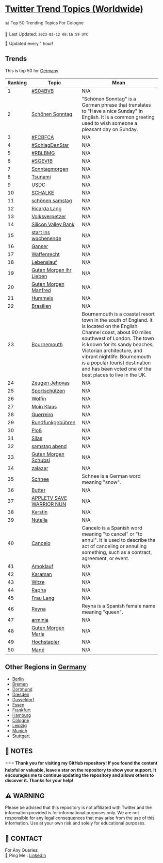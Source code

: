 [Twitter Trend Topics (Worldwide)](https://github.com/ErcinDedeoglu/Twitter-Trend-Topics)
==========


📊 Top 50 Trending Topics For Cologne

📆 Last Updated: `2023-03-12 08:16:59 UTC`

🔧 Updated every 1 hour!


## Trends

This is top 50 for [Germany](</Germany>)

| Ranking | Topic | Mean |
| ------- | ------------ | ------------ |
| 1 | [#S04BVB](http://twitter.com/search?q=%23S04BVB) | N/A |
| 2 | [Schönen Sonntag](http://twitter.com/search?q=Sch%c3%b6nen+Sonntag) | "Schönen Sonntag" is a German phrase that translates to "Have a nice Sunday" in English. It is a common greeting used to wish someone a pleasant day on Sunday. |
| 3 | [#FCBFCA](http://twitter.com/search?q=%23FCBFCA) | N/A |
| 4 | [#SchlagDenStar](http://twitter.com/search?q=%23SchlagDenStar) | N/A |
| 5 | [#RBLBMG](http://twitter.com/search?q=%23RBLBMG) | N/A |
| 6 | [#SGEVfB](http://twitter.com/search?q=%23SGEVfB) | N/A |
| 7 | [Sonntagmorgen](http://twitter.com/search?q=Sonntagmorgen) | N/A |
| 8 | [Tsunami](http://twitter.com/search?q=Tsunami) | N/A |
| 9 | [USDC](http://twitter.com/search?q=USDC) | N/A |
| 10 | [SCHALKE](http://twitter.com/search?q=SCHALKE) | N/A |
| 11 | [schönen samstag](http://twitter.com/search?q=sch%c3%b6nen+samstag) | N/A |
| 12 | [Ricarda Lang](http://twitter.com/search?q=Ricarda+Lang) | N/A |
| 13 | [Volksverpetzer](http://twitter.com/search?q=Volksverpetzer) | N/A |
| 14 | [Silicon Valley Bank](http://twitter.com/search?q=Silicon+Valley+Bank) | N/A |
| 15 | [start ins wochenende](http://twitter.com/search?q=start+ins+wochenende) | N/A |
| 16 | [Ganser](http://twitter.com/search?q=Ganser) | N/A |
| 17 | [Waffenrecht](http://twitter.com/search?q=Waffenrecht) | N/A |
| 18 | [Lebenslauf](http://twitter.com/search?q=Lebenslauf) | N/A |
| 19 | [Guten Morgen ihr Lieben](http://twitter.com/search?q=Guten+Morgen+ihr+Lieben) | N/A |
| 20 | [Guten Morgen Manfred](http://twitter.com/search?q=Guten+Morgen+Manfred) | N/A |
| 21 | [Hummels](http://twitter.com/search?q=Hummels) | N/A |
| 22 | [Brasilien](http://twitter.com/search?q=Brasilien) | N/A |
| 23 | [Bournemouth](http://twitter.com/search?q=Bournemouth) | Bournemouth is a coastal resort town in the south of England. It is located on the English Channel coast, about 90 miles southwest of London. The town is known for its sandy beaches, Victorian architecture, and vibrant nightlife. Bournemouth is a popular tourist destination and has been voted one of the best places to live in the UK. |
| 24 | [Zeugen Jehovas](http://twitter.com/search?q=Zeugen+Jehovas) | N/A |
| 25 | [Sportschützen](http://twitter.com/search?q=Sportsch%c3%bctzen) | N/A |
| 26 | [Wölfin](http://twitter.com/search?q=W%c3%b6lfin) | N/A |
| 27 | [Moin Klaus](http://twitter.com/search?q=Moin+Klaus) | N/A |
| 28 | [Guerreiro](http://twitter.com/search?q=Guerreiro) | N/A |
| 29 | [Rundfunkgebühren](http://twitter.com/search?q=Rundfunkgeb%c3%bchren) | N/A |
| 30 | [Ploß](http://twitter.com/search?q=Plo%c3%9f) | N/A |
| 31 | [Silas](http://twitter.com/search?q=Silas) | N/A |
| 32 | [samstag abend](http://twitter.com/search?q=samstag+abend) | N/A |
| 33 | [Guten Morgen Schubsi](http://twitter.com/search?q=Guten+Morgen+Schubsi) | N/A |
| 34 | [zalazar](http://twitter.com/search?q=zalazar) | N/A |
| 35 | [Schnee](http://twitter.com/search?q=Schnee) | Schnee is a German word meaning "snow". |
| 36 | [Butter](http://twitter.com/search?q=Butter) | N/A |
| 37 | [APPLETV SAVE WARRIOR NUN](http://twitter.com/search?q=APPLETV+SAVE+WARRIOR+NUN) | N/A |
| 38 | [Kerstin](http://twitter.com/search?q=Kerstin) | N/A |
| 39 | [Nutella](http://twitter.com/search?q=Nutella) | N/A |
| 40 | [Cancelo](http://twitter.com/search?q=Cancelo) | Cancelo is a Spanish word meaning "to cancel" or "to annul". It is used to describe the act of canceling or annulling something, such as a contract, agreement, or event. |
| 41 | [Amoklauf](http://twitter.com/search?q=Amoklauf) | N/A |
| 42 | [Karaman](http://twitter.com/search?q=Karaman) | N/A |
| 43 | [Witze](http://twitter.com/search?q=Witze) | N/A |
| 44 | [Rapha](http://twitter.com/search?q=Rapha) | N/A |
| 45 | [Frau Lang](http://twitter.com/search?q=Frau+Lang) | N/A |
| 46 | [Reyna](http://twitter.com/search?q=Reyna) | Reyna is a Spanish female name meaning "queen". |
| 47 | [arminia](http://twitter.com/search?q=arminia) | N/A |
| 48 | [Guten Morgen Maria](http://twitter.com/search?q=Guten+Morgen+Maria) | N/A |
| 49 | [Hochstapler](http://twitter.com/search?q=Hochstapler) | N/A |
| 50 | [Mané](http://twitter.com/search?q=Man%c3%a9) | N/A |



## Other Regions in [Germany](</Germany>)

* [Berlin](</Germany/Berlin.md>)
* [Bremen](</Germany/Bremen.md>)
* [Dortmund](</Germany/Dortmund.md>)
* [Dresden](</Germany/Dresden.md>)
* [Dusseldorf](</Germany/Dusseldorf.md>)
* [Essen](</Germany/Essen.md>)
* [Frankfurt](</Germany/Frankfurt.md>)
* [Hamburg](</Germany/Hamburg.md>)
* [Cologne](</Germany/Cologne.md>)
* [Leipzig](</Germany/Leipzig.md>)
* [Munich](</Germany/Munich.md>)
* [Stuttgart](</Germany/Stuttgart.md>)



## 📝 NOTES

⭐⭐⭐ **Thank you for visiting my GitHub repository! If you found the content helpful or valuable, leave a star on the repository to show your support. It encourages me to continue updating the repository and allows others to discover it. Thanks for your help!**


## ⚠️ WARNING

Please be advised that this repository is not affiliated with Twitter and the information provided is for informational purposes only. We are not responsible for any legal consequences that may arise from the use of this information. Use at your own risk and solely for educational purposes.


## 📨 CONTACT

 For Any Queries:  
            🏓 Ping Me : [LinkedIn](https://www.linkedin.com/in/ercindedeoglu/)
